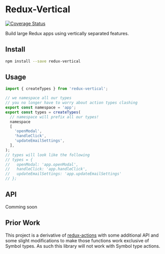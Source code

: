 # Redux-Vertical

[![Coverage Status](https://coveralls.io/repos/github/BerkeleyTrue/redux-vertical/badge.svg?branch=main)](https://coveralls.io/github/BerkeleyTrue/redux-vertical?branch=main)

Build large Redux apps using vertically separated features.

## Install

```bash
npm install --save redux-vertical
```

## Usage

```jsx
import { createTypes } from 'redux-vertical';

// we namespace all our types
// you no longer have to worry about action types clashing
export const namespace = 'app';
export const types = createTypes(
  // namespace will prefix all our types!
  namespace
  [
    'openModal',
    'handleClick',
    'updateEmailSettings',
  ],
);
// types will look like the following
// types = {
//   openModal: 'app.openModal',
//   handleClick: 'app.handleClick',
//   updateEmailSettings: 'app.updateEmailSettings'
// };
```


## API

Comming soon

## Prior Work

This project is a derivative of [redux-actions](https://github.com/reduxactions/redux-actions) with some additional API and some slight modifications to make those functions work exclusive of Symbol types. As such this library will not work with Symbol type actions.

